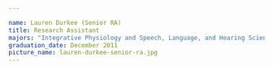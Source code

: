 ```yaml
---

name: Lauren Durkee (Senior RA)
title: Research Assistant
majors: "Integrative Physiology and Speech, Language, and Hearing Sciences"
graduation_date: December 2011
picture_name: lauren-durkee-senior-ra.jpg
---
```

    
    
